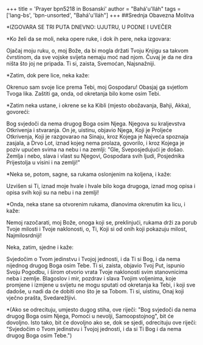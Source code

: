 +++
title = 'Prayer bpn5218 in Bosanski'
author = "Bahá'u'lláh"
tags = ['lang-bs', 'bpn-unsorted', "Bahá'u'lláh"]
+++
##Srednja Obavezna Molitva 

*IZGOVARA SE TRI PUTA DNEVNO: UJUTRU, U PODNE I UVEČER

*Ko želi da se moli, neka opere ruke, i dok ih pere, neka izgovara:

Ojačaj moju ruku, o, moj Bože, da bi mogla držati Tvoju Knjigu sa takvom čvrstinom, da sve vojske svijeta nemaju moć nad njom. Čuvaj je da ne dira ništa što joj ne pripada. Ti si, zaista, Svemoćan, Najsnažniji.

*Zatim, dok pere lice, neka kaže:

Okrenuo sam svoje lice prema Tebi, moj Gospodaru! Obasjaj ga svjetlom Tvoga lika. Zaštiti ga, onda, od okretanja bilo kome osim Tebi.

*Zatim neka ustane, i okrene se ka Kibli (mjesto obožavanja, Bahji, Akka), govoreći:

Bog svjedoči da nema drugog Boga osim Njega. Njegova su kraljevstva Otkrivenja i stvaranja. On je, uistinu, objavio Njega, Koji je Proljeće Otkrivenja, Koji je razgovarao na Sinaju, kroz Kojega je Najveća spoznaja zasjala, a Drvo Lot, iznad kojeg nema prolaza, govorilo, i kroz Kojega je poziv upućen svima na nebu i na zemlji: "Gle, Sveposjedujući je došao. Zemlja i nebo, slava i vlast su Njegovi, Gospodara svih ljudi, Posjednika Prijestolja u visini i na zemlji!"

*Neka se, potom, sagne, sa rukama oslonjenim na koljena, i kaže:

Uzvišen si Ti, iznad moje hvale i hvale bilo koga drugoga, iznad mog opisa i opisa svih koji su na nebu i na zemlji!

*Onda, neka stane sa otvorenim rukama, dlanovima okrenutim ka licu, i kaže:

Nemoj razočarati, moj Bože, onoga koji se, preklinjući, rukama drži za porub Tvoje milosti i Tvoje naklonosti, o, Ti, Koji si od onih koji pokazuju milost, Najmilosrdniji!

Neka, zatim, sjedne i kaže:

Svjedočim o Tvom jedinstvu i Tvojoj jednosti, i da Ti si Bog, i da nema nijednog drugog Boga osim Tebe. Ti si, zaista, objavio Tvoj Put, ispunio Svoju Pogodbu, i širom otvorio vrata Tvoje naklonosti svim stanovnicima neba i zemlje. Blagoslov i mir, pozdrav i slava Tvojim voljenima, koje promjene i izmjene u svijetu ne mogu sputati od okretanja ka Tebi, i koji sve dadoše, u nadi da će dobiti ono što je sa Tobom. Ti si, uistinu, Onaj koji vječno prašta, Svedarežljivi.

*(Ako se odrecituju, umjesto dugog stiha, ove riječi: "Bog svjedoči da nema drugog Boga osim Njega, Pomoći u nevolji, Samoopstojnog", bit će dovoljno. Isto tako, bit će dovoljno ako se, dok se sjedi, odrecituju ove riječi: "Svjedočim o Tvom jedinstvu i Tvojoj jednosti, i da si Ti Bog i da nema drugog Boga osim Tebe.")
